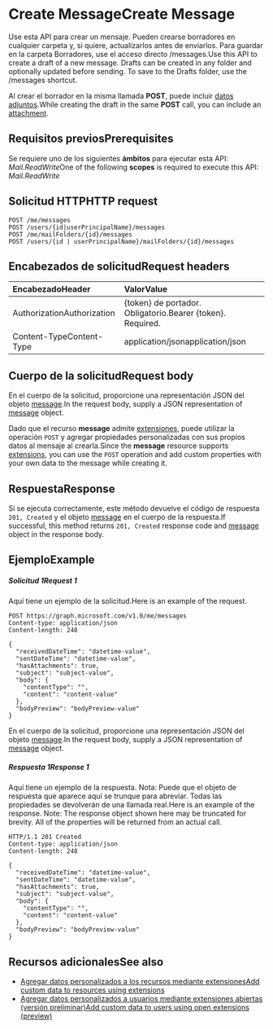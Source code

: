 # <a name="create-message"></a><span data-ttu-id="95e78-101">Create Message</span><span class="sxs-lookup"><span data-stu-id="95e78-101">Create Message</span></span>

<span data-ttu-id="95e78-p101">Use esta API para crear un mensaje. Pueden crearse borradores en cualquier carpeta y, si quiere, actualizarlos antes de enviarlos. Para guardar en la carpeta Borradores, use el acceso directo /messages.</span><span class="sxs-lookup"><span data-stu-id="95e78-p101">Use this API to create a draft of a new message. Drafts can be created in any folder and optionally updated before sending. To save to the Drafts folder, use the /messages shortcut.</span></span>

<span data-ttu-id="95e78-105">Al crear el borrador en la misma llamada **POST**, puede incluir [datos adjuntos](../resources/attachment.md).</span><span class="sxs-lookup"><span data-stu-id="95e78-105">While creating the draft in the same **POST** call, you can include an [attachment](../resources/attachment.md).</span></span>

## <a name="prerequisites"></a><span data-ttu-id="95e78-106">Requisitos previos</span><span class="sxs-lookup"><span data-stu-id="95e78-106">Prerequisites</span></span>
<span data-ttu-id="95e78-107">Se requiere uno de los siguientes **ámbitos** para ejecutar esta API: *Mail.ReadWrite*</span><span class="sxs-lookup"><span data-stu-id="95e78-107">One of the following **scopes** is required to execute this API: *Mail.ReadWrite*</span></span>
## <a name="http-request"></a><span data-ttu-id="95e78-108">Solicitud HTTP</span><span class="sxs-lookup"><span data-stu-id="95e78-108">HTTP request</span></span>
<!-- { "blockType": "ignored" } -->
```http
POST /me/messages
POST /users/{id|userPrincipalName}/messages
POST /me/mailFolders/{id}/messages
POST /users/{id | userPrincipalName}/mailFolders/{id}/messages
```
## <a name="request-headers"></a><span data-ttu-id="95e78-109">Encabezados de solicitud</span><span class="sxs-lookup"><span data-stu-id="95e78-109">Request headers</span></span>
| <span data-ttu-id="95e78-110">Encabezado</span><span class="sxs-lookup"><span data-stu-id="95e78-110">Header</span></span>       | <span data-ttu-id="95e78-111">Valor</span><span class="sxs-lookup"><span data-stu-id="95e78-111">Value</span></span> |
|:---------------|:--------|
| <span data-ttu-id="95e78-112">Authorization</span><span class="sxs-lookup"><span data-stu-id="95e78-112">Authorization</span></span>  | <span data-ttu-id="95e78-p102">{token} de portador. Obligatorio.</span><span class="sxs-lookup"><span data-stu-id="95e78-p102">Bearer {token}. Required.</span></span>  |
| <span data-ttu-id="95e78-115">Content-Type</span><span class="sxs-lookup"><span data-stu-id="95e78-115">Content-Type</span></span>  | <span data-ttu-id="95e78-116">application/json</span><span class="sxs-lookup"><span data-stu-id="95e78-116">application/json</span></span>  |

## <a name="request-body"></a><span data-ttu-id="95e78-117">Cuerpo de la solicitud</span><span class="sxs-lookup"><span data-stu-id="95e78-117">Request body</span></span>
<span data-ttu-id="95e78-118">En el cuerpo de la solicitud, proporcione una representación JSON del objeto [message](../resources/message.md).</span><span class="sxs-lookup"><span data-stu-id="95e78-118">In the request body, supply a JSON representation of [message](../resources/message.md) object.</span></span>

<span data-ttu-id="95e78-119">Dado que el recurso **message** admite [extensiones](../../../concepts/extensibility_overview.md), puede utilizar la operación `POST` y agregar propiedades personalizadas con sus propios datos al mensaje al crearla.</span><span class="sxs-lookup"><span data-stu-id="95e78-119">Since the **message** resource supports [extensions](../../../concepts/extensibility_overview.md), you can use the `POST` operation and add custom properties with your own data to the message while creating it.</span></span>

## <a name="response"></a><span data-ttu-id="95e78-120">Respuesta</span><span class="sxs-lookup"><span data-stu-id="95e78-120">Response</span></span>

<span data-ttu-id="95e78-121">Si se ejecuta correctamente, este método devuelve el código de respuesta `201, Created` y el objeto [message](../resources/message.md) en el cuerpo de la respuesta.</span><span class="sxs-lookup"><span data-stu-id="95e78-121">If successful, this method returns `201, Created` response code and [message](../resources/message.md) object in the response body.</span></span>

## <a name="example"></a><span data-ttu-id="95e78-122">Ejemplo</span><span class="sxs-lookup"><span data-stu-id="95e78-122">Example</span></span>
##### <a name="request-1"></a><span data-ttu-id="95e78-123">Solicitud 1</span><span class="sxs-lookup"><span data-stu-id="95e78-123">Request 1</span></span>
<span data-ttu-id="95e78-124">Aquí tiene un ejemplo de la solicitud.</span><span class="sxs-lookup"><span data-stu-id="95e78-124">Here is an example of the request.</span></span>
<!-- {
  "blockType": "request",
  "name": "create_message_from_user"
}-->
```http
POST https://graph.microsoft.com/v1.0/me/messages
Content-type: application/json
Content-length: 248

{
  "receivedDateTime": "datetime-value",
  "sentDateTime": "datetime-value",
  "hasAttachments": true,
  "subject": "subject-value",
  "body": {
    "contentType": "",
    "content": "content-value"
  },
  "bodyPreview": "bodyPreview-value"
}
```
<span data-ttu-id="95e78-125">En el cuerpo de la solicitud, proporcione una representación JSON del objeto [message](../resources/message.md).</span><span class="sxs-lookup"><span data-stu-id="95e78-125">In the request body, supply a JSON representation of [message](../resources/message.md) object.</span></span>
##### <a name="response-1"></a><span data-ttu-id="95e78-126">Respuesta 1</span><span class="sxs-lookup"><span data-stu-id="95e78-126">Response 1</span></span>
<span data-ttu-id="95e78-p103">Aquí tiene un ejemplo de la respuesta. Nota: Puede que el objeto de respuesta que aparece aquí se trunque para abreviar. Todas las propiedades se devolverán de una llamada real.</span><span class="sxs-lookup"><span data-stu-id="95e78-p103">Here is an example of the response. Note: The response object shown here may be truncated for brevity. All of the properties will be returned from an actual call.</span></span>
<!-- {
  "blockType": "response",
  "truncated": true,
  "@odata.type": "microsoft.graph.message"
} -->
```http
HTTP/1.1 201 Created
Content-type: application/json
Content-length: 248

{
  "receivedDateTime": "datetime-value",
  "sentDateTime": "datetime-value",
  "hasAttachments": true,
  "subject": "subject-value",
  "body": {
    "contentType": "",
    "content": "content-value"
  },
  "bodyPreview": "bodyPreview-value"
}
```

## <a name="see-also"></a><span data-ttu-id="95e78-130">Recursos adicionales</span><span class="sxs-lookup"><span data-stu-id="95e78-130">See also</span></span>

- [<span data-ttu-id="95e78-131">Agregar datos personalizados a los recursos mediante extensiones</span><span class="sxs-lookup"><span data-stu-id="95e78-131">Add custom data to resources using extensions</span></span>](../../../concepts/extensibility_overview.md)
- [<span data-ttu-id="95e78-132">Agregar datos personalizados a usuarios mediante extensiones abiertas (versión preliminar)</span><span class="sxs-lookup"><span data-stu-id="95e78-132">Add custom data to users using open extensions (preview)</span></span>](../../../concepts/extensibility_open_users.md)
<!--
- [Add custom data to groups using schema extensions (preview)](../../../concepts/extensibility_schema_groups.md)
-->


<!-- uuid: 8fcb5dbc-d5aa-4681-8e31-b001d5168d79
2015-10-25 14:57:30 UTC -->
<!-- {
  "type": "#page.annotation",
  "description": "Create Message",
  "keywords": "",
  "section": "documentation",
  "tocPath": ""
}-->
